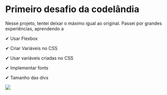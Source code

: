 # Primeiro desafio da codelândia

Nesse projeto, tentei deixar o máximo igual ao original. Passei por grandes experiências, aprendendo a

✔ Usar Flexbox

✔ Criar Variáveis no CSS

✔ Usar variáveis criadas no CSS

✔ Implementar fonts

✔ Tamanho das divs


<img src="./Image/CodelandiaDesafioOne">
